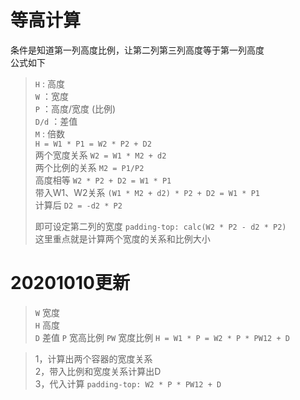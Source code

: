 # 等高计算 
条件是知道第一列高度比例，让第二列第三列高度等于第一列高度  
公式如下
> `H` : 高度   
> `W` ：宽度   
> `P` ：高度/宽度 (比例)  
> `D/d` ：差值  
> `M` : 倍数     
> `H = W1 * P1 = W2 * P2 + D2`    
> 两个宽度关系 `W2 = W1 * M2 + d2`    
> 两个比例的关系 `M2 = P1/P2`     
> 高度相等 `W2 * P2 + D2 = W1 * P1`  
> 带入W1、W2关系  `(W1 * M2 + d2) * P2 + D2 = W1 * P1`  
> 计算后 `D2 = -d2 * P2`  
> 
> 即可设定第二列的宽度 `padding-top: calc(W2 * P2 - d2 * P2)`  
> 这里重点就是计算两个宽度的关系和比例大小  


# 20201010更新
>  `W` 宽度  
>  `H` 高度  
>  `D` 差值
>  `P` 宽高比例
>  `PW`  宽度比例
>  `H = W1 * P = W2 * P * PW12 + D`

>  1，计算出两个容器的宽度关系  
>  2，带入比例和宽度关系计算出D  
>  3，代入计算 `padding-top: W2 * P * PW12 + D`
